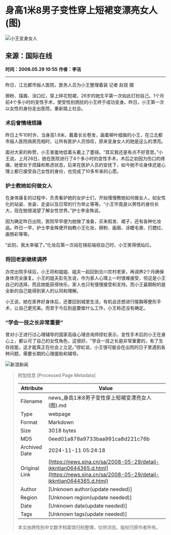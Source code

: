 # 身高1米8男子变性穿上短裙变漂亮女人(图)

![小王变身女人](//n.sinaimg.cn/sinakd10200/360/w180h180/20221208/b0a9-96bff058837bb3a4d8d2d4bca94a4cdb.jpg)

## 来源：国际在线
**时间：2008.05.29 10:55**
**作者：李洁**

---

昨日，江北都市俪人医院，医务人员为小王整理着装 记者 赵锐 摄

擦粉、描眉、涂口红，穿上碎花短裙，26岁的她生平第一次如此打扮自己。1个月前4个多小时的变性手术，使受性别困扰的小王终于成功变身。昨日，小王第一次以女性的身份走出医院，重新踏上社会。

### 术后曾情绪烦躁

昨日上午10时许，当身高1.8米，戴着长长卷发，画着柳叶细眉的小王，在江北都市俪人医院病房亮相时，让所有医护人员惊叹，原来变身女人的她是这么的漂亮。

面对大家的称赞，小王害羞地低着头戴上了墨镜。“其实我还是有点不好意思。”小王说，上月28日，她在医院进行了4个多小时的变性手术，术后之初因为伤口的疼痛，她曾处于烦躁和焦虑状态，后来在医护人员的安抚下，如今她不论身体还是心理上都已接受自己女性的身份，也完成了10多年来的心愿。

### 护士教她如何做女人

在身体康复的过程中，负责看护她的女护士们，开始慢慢教她如何做女人，如女性化的站姿、坐姿、走姿以及日常的行为举止等等。“小王毕竟是以男性的身份长大，现在她很渴望了解女性世界。”护士李金殊说。

因为确定昨日出院，医院早早便为她做了准备，买来假发、裙子，还有各种化妆品。昨日一早，护士李金殊便开始教小王化妆，擦粉、画眉、涂睫毛膏、打腮红、画唇彩等等。

“此刻，我太幸福了。”化妆后第一次站在镜前端视自己时，小王笑得很灿烂。

### 将回老家继续调养

办完出院手续后，小王将和姐姐、姐夫一起回到合川农村老家，再调养2个月确保身体完全康复。小王的姐夫彭先生说，作为家人心理上一时很难接受，但这是小王自己的选择，而且她能获得快乐，家人也只有慢慢接受和支持。而小王最期盼的是全新的自己能得到家人的认同和理解。

小王说，她在家养好身体后，还要回到城里生活，有机会还想进行隆胸等整形手术，让自己更完美。而至于今后到底要做什么工作，小王称还没有确定。

### “学会一技之长非常重要”

曾对小王进行过心理辅导的国家高级心理咨询师缪虹表示，变性手术后的小王在身心上，都认可了自己的女性角色，这很好。“学会一技之长是非常重要的，有了生存技能，这才能真正在社会上立足。”缪虹说，小王很可能会在出院的日子里遇到各种问题，需要长期的心理援助和辅导。

![新浪新闻](https://n.sinaimg.cn/default/80905340/20200331/sinalogo.png)

> 附加信息 [Processed Page Metadata]
>
> | Attribute       | Value                                  |
> |-----------------|----------------------------------------|
> | Filename        | news_身高1米8男子变性穿上短裙变漂亮女人(图).md                             |
> | Type            | webpage                                 |
> | Format          | Markdown                               |
> | Size            | 3018 bytes                           |
> | MD5             | 0eed01a878a9733baa991ca8d221c76b                                  |
> | Archived Date   | 2024-11-11 05:24:18                             |
> | Original Link   | [https://news.sina.cn/sa/2008-05-29/detail-ikkntian0644365.d.html](https://news.sina.cn/sa/2008-05-29/detail-ikkntian0644365.d.html)                         |
> | Author          | [Unknown author(update needed)]                              |
> | Region          | [Unknown region(update needed)]                              |
> | Date            | [Unknown date(update needed)]                                 |
> | Tags            | [Unknown tags(update needed)]                                 |
>
> 本文由跨性别中文数字档案馆归档整理，仅供浏览。版权归原作者所有。
>